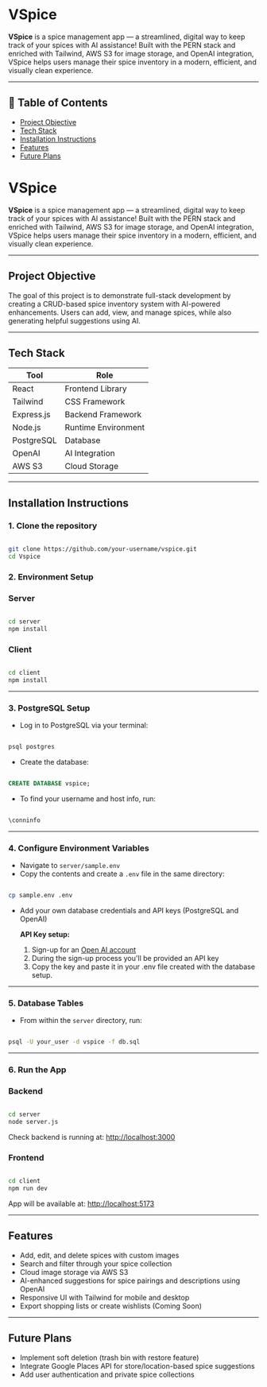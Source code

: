 # VSpice

**VSpice** is a spice management app — a streamlined, digital way to keep track of your spices with AI assistance! Built with the PERN stack and enriched with Tailwind, AWS S3 for image storage, and OpenAI integration, VSpice helps users manage their spice inventory in a modern, efficient, and visually clean experience.

---

## 📑 Table of Contents
- [Project Objective](#project-objective)
- [Tech Stack](#tech-stack)
- [Installation Instructions](#installation-instructions)
- [Features](#features)
- [Future Plans](#future-plans)


# VSpice

**VSpice** is a spice management app — a streamlined, digital way to keep track of your spices with AI assistance! Built with the PERN stack and enriched with Tailwind, AWS S3 for image storage, and OpenAI integration, VSpice helps users manage their spice inventory in a modern, efficient, and visually clean experience.

---

## Project Objective

The goal of this project is to demonstrate full-stack development by creating a CRUD-based spice inventory system with AI-powered enhancements. Users can add, view, and manage spices, while also generating helpful suggestions using AI.

---

## Tech Stack

| Tool | Role |
| --- | --- |
| React | Frontend Library |
| Tailwind | CSS Framework |
| Express.js | Backend Framework |
| Node.js | Runtime Environment |
| PostgreSQL | Database |
| OpenAI | AI Integration |
| AWS S3 | Cloud Storage |

---

## Installation Instructions

### 1. Clone the repository

```bash

git clone https://github.com/your-username/vspice.git
cd Vspice
```

### 2. Environment Setup

### Server

```bash

cd server
npm install

```

### Client

```bash

cd client
npm install
```

---

### 3. PostgreSQL Setup

- Log in to PostgreSQL via your terminal:

```bash

psql postgres

```

- Create the database:

```sql

CREATE DATABASE vspice;

```

- To find your username and host info, run:

```sql

\conninfo

```

---

### 4. Configure Environment Variables

- Navigate to `server/sample.env`
- Copy the contents and create a `.env` file in the same directory:

```bash

cp sample.env .env
```

- Add your own database credentials and API keys (PostgreSQL and OpenAI)
    
    **API Key setup:**
    
    1. Sign-up for an [Open AI account](https://auth.openai.com/log-in)
    2. During the sign-up process you'll be provided an API key
    3. Copy the key and paste it in your .env file created with the database setup.

---

### 5. Database Tables

- From within the `server` directory, run:

```bash

psql -U your_user -d vspice -f db.sql
```

---

### 6. Run the App

### Backend

```bash

cd server
node server.js
```

Check backend is running at: [http://localhost:3000](http://localhost:3000/)

### Frontend

```bash

cd client
npm run dev

```

App will be available at: [http://localhost:5173](http://localhost:5173/)

---

## Features

- Add, edit, and delete spices with custom images
- Search and filter through your spice collection
- Cloud image storage via AWS S3
- AI-enhanced suggestions for spice pairings and descriptions using OpenAI
- Responsive UI with Tailwind for mobile and desktop
- Export shopping lists or create wishlists (Coming Soon)

---

## Future Plans

- Implement soft deletion (trash bin with restore feature)
- Integrate Google Places API for store/location-based spice suggestions
- Add user authentication and private spice collections